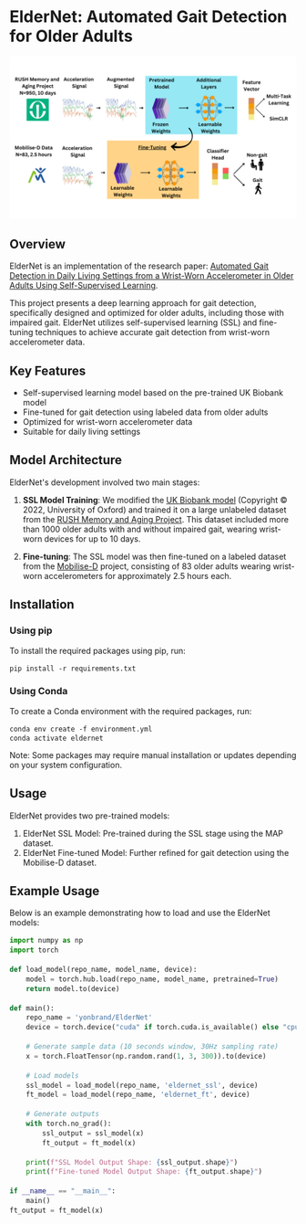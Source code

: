 # ElderNet: Automated Gait Detection for Older Adults

![ElderNet Pipeline](/imgs/ElderNetPipeline.png)

## Overview

ElderNet is an implementation of the research paper: [Automated Gait Detection in Daily Living Settings from a Wrist-Worn Accelerometer in Older Adults Using Self-Supervised Learning](https://www.researchsquare.com/article/rs-4102403/v1).

This project presents a deep learning approach for gait detection, specifically designed and optimized for older adults, including those with impaired gait. ElderNet utilizes self-supervised learning (SSL) and fine-tuning techniques to achieve accurate gait detection from wrist-worn accelerometer data.

## Key Features

- Self-supervised learning model based on the pre-trained UK Biobank model
- Fine-tuned for gait detection using labeled data from older adults
- Optimized for wrist-worn accelerometer data
- Suitable for daily living settings

## Model Architecture

ElderNet's development involved two main stages:

1. **SSL Model Training**: We modified the [UK Biobank model](https://arxiv.org/abs/2206.02909) (Copyright © 2022, University of Oxford) and trained it on a large unlabeled dataset from the [RUSH Memory and Aging Project](https://www.radc.rush.edu/home.htm). This dataset included more than 1000 older adults with and without impaired gait, wearing wrist-worn devices for up to 10 days.

2. **Fine-tuning**: The SSL model was then fine-tuned on a labeled dataset from the [Mobilise-D](https://mobilise-d.eu/) project, consisting of 83 older adults wearing wrist-worn accelerometers for approximately 2.5 hours each.

## Installation

### Using pip

To install the required packages using pip, run:
```
pip install -r requirements.txt
```
### Using Conda

To create a Conda environment with the required packages, run:
```
conda env create -f environment.yml
conda activate eldernet
```
Note: Some packages may require manual installation or updates depending on your system configuration.

## Usage

ElderNet provides two pre-trained models:

1. ElderNet SSL Model: Pre-trained during the SSL stage using the MAP dataset.
2. ElderNet Fine-tuned Model: Further refined for gait detection using the Mobilise-D dataset.

## Example Usage

Below is an example demonstrating how to load and use the ElderNet models:

```python
import numpy as np
import torch

def load_model(repo_name, model_name, device):
    model = torch.hub.load(repo_name, model_name, pretrained=True)
    return model.to(device)

def main():
    repo_name = 'yonbrand/ElderNet'
    device = torch.device("cuda" if torch.cuda.is_available() else "cpu")
    
    # Generate sample data (10 seconds window, 30Hz sampling rate)
    x = torch.FloatTensor(np.random.rand(1, 3, 300)).to(device)
    
    # Load models
    ssl_model = load_model(repo_name, 'eldernet_ssl', device)
    ft_model = load_model(repo_name, 'eldernet_ft', device)
    
    # Generate outputs
    with torch.no_grad():
        ssl_output = ssl_model(x)
        ft_output = ft_model(x)
    
    print(f"SSL Model Output Shape: {ssl_output.shape}")
    print(f"Fine-tuned Model Output Shape: {ft_output.shape}")

if __name__ == "__main__":
    main()
ft_output = ft_model(x)
